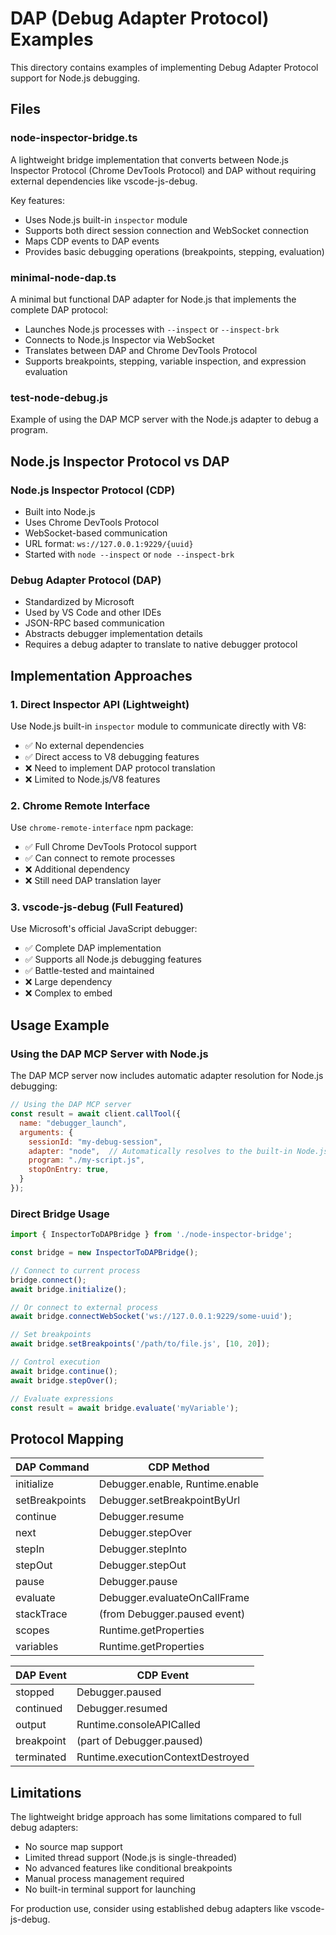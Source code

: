 # DAP (Debug Adapter Protocol) Examples

This directory contains examples of implementing Debug Adapter Protocol support for Node.js debugging.

## Files

### node-inspector-bridge.ts

A lightweight bridge implementation that converts between Node.js Inspector Protocol (Chrome DevTools Protocol) and DAP without requiring external dependencies like vscode-js-debug.

Key features:
- Uses Node.js built-in `inspector` module
- Supports both direct session connection and WebSocket connection
- Maps CDP events to DAP events
- Provides basic debugging operations (breakpoints, stepping, evaluation)

### minimal-node-dap.ts

A minimal but functional DAP adapter for Node.js that implements the complete DAP protocol:
- Launches Node.js processes with `--inspect` or `--inspect-brk`
- Connects to Node.js Inspector via WebSocket
- Translates between DAP and Chrome DevTools Protocol
- Supports breakpoints, stepping, variable inspection, and expression evaluation

### test-node-debug.js

Example of using the DAP MCP server with the Node.js adapter to debug a program.

## Node.js Inspector Protocol vs DAP

### Node.js Inspector Protocol (CDP)
- Built into Node.js
- Uses Chrome DevTools Protocol
- WebSocket-based communication
- URL format: `ws://127.0.0.1:9229/{uuid}`
- Started with `node --inspect` or `node --inspect-brk`

### Debug Adapter Protocol (DAP)
- Standardized by Microsoft
- Used by VS Code and other IDEs
- JSON-RPC based communication
- Abstracts debugger implementation details
- Requires a debug adapter to translate to native debugger protocol

## Implementation Approaches

### 1. Direct Inspector API (Lightweight)
Use Node.js built-in `inspector` module to communicate directly with V8:
- ✅ No external dependencies
- ✅ Direct access to V8 debugging features
- ❌ Need to implement DAP protocol translation
- ❌ Limited to Node.js/V8 features

### 2. Chrome Remote Interface
Use `chrome-remote-interface` npm package:
- ✅ Full Chrome DevTools Protocol support
- ✅ Can connect to remote processes
- ❌ Additional dependency
- ❌ Still need DAP translation layer

### 3. vscode-js-debug (Full Featured)
Use Microsoft's official JavaScript debugger:
- ✅ Complete DAP implementation
- ✅ Supports all Node.js debugging features
- ✅ Battle-tested and maintained
- ❌ Large dependency
- ❌ Complex to embed

## Usage Example

### Using the DAP MCP Server with Node.js

The DAP MCP server now includes automatic adapter resolution for Node.js debugging:

```javascript
// Using the DAP MCP server
const result = await client.callTool({
  name: "debugger_launch",
  arguments: {
    sessionId: "my-debug-session",
    adapter: "node",  // Automatically resolves to the built-in Node.js adapter
    program: "./my-script.js",
    stopOnEntry: true,
  }
});
```

### Direct Bridge Usage

```typescript
import { InspectorToDAPBridge } from './node-inspector-bridge';

const bridge = new InspectorToDAPBridge();

// Connect to current process
bridge.connect();
await bridge.initialize();

// Or connect to external process
await bridge.connectWebSocket('ws://127.0.0.1:9229/some-uuid');

// Set breakpoints
await bridge.setBreakpoints('/path/to/file.js', [10, 20]);

// Control execution
await bridge.continue();
await bridge.stepOver();

// Evaluate expressions
const result = await bridge.evaluate('myVariable');
```

## Protocol Mapping

| DAP Command | CDP Method |
|-------------|------------|
| initialize | Debugger.enable, Runtime.enable |
| setBreakpoints | Debugger.setBreakpointByUrl |
| continue | Debugger.resume |
| next | Debugger.stepOver |
| stepIn | Debugger.stepInto |
| stepOut | Debugger.stepOut |
| pause | Debugger.pause |
| evaluate | Debugger.evaluateOnCallFrame |
| stackTrace | (from Debugger.paused event) |
| scopes | Runtime.getProperties |
| variables | Runtime.getProperties |

| DAP Event | CDP Event |
|-----------|-----------|
| stopped | Debugger.paused |
| continued | Debugger.resumed |
| output | Runtime.consoleAPICalled |
| breakpoint | (part of Debugger.paused) |
| terminated | Runtime.executionContextDestroyed |

## Limitations

The lightweight bridge approach has some limitations compared to full debug adapters:
- No source map support
- Limited thread support (Node.js is single-threaded)
- No advanced features like conditional breakpoints
- Manual process management required
- No built-in terminal support for launching

For production use, consider using established debug adapters like vscode-js-debug.
